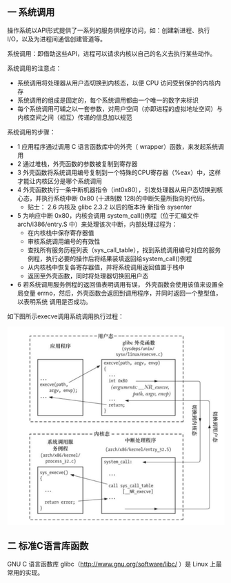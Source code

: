 ## 一 系统调用

操作系统以API形式提供了一系列的服务供程序访问，如：创建新进程、执行 I/O，以及为进程间通信创建管道等。  

系统调用：即借助这些API，进程可以请求内核以自己的名义去执行某些动作。  

系统调用的注意点：
- 系统调用将处理器从用户态切换到内核态，以便 CPU 访问受到保护的内核内存
- 系统调用的组成是固定的，每个系统调用都由一个唯一的数字来标识
- 每个系统调用可辅之以一套参数，对用户空间（亦即进程的虚拟地址空间）与内核空间之间（相互）传递的信息加以规范

系统调用的步骤：
- 1 应用程序通过调用 C 语言函数库中的外壳（ wrapper）函数，来发起系统调用
- 2 通过堆栈，外壳函数的参数被复制到寄存器
- 3 外壳函数将系统调用编号复制到一个特殊的CPU寄存器（%eax）中，这样才能让内核区分是哪个系统调用
- 4 外壳函数执行一条中断机器指令（int0x80），引发处理器从用户态切换到核心态，并执行系统中断 0x80 (十进制数 128)的中断矢量所指向的代码。
  - 贴士： 2.6 内核及 glibc 2.3.2 以后的版本持 新指令 sysenter
- 5 为响应中断 0x80，内核会调用 system_call()例程（位于汇编文件 arch/i386/entry.S 中）来处理该次中断，内部处理过程为：
  - 在内核栈中保存寄存器值
  - 审核系统调用编号的有效性
  - 查找所有服务历程列表（sys_call_table），找到系统调用编号对应的服务例程，执行必要的操作后将结果装填返回给system_call()例程
  - 从内核栈中恢复各寄存器值，并将系统调用返回值置于栈中
  - 返回至外壳函数，同时将处理器切换回用户态
- 6 若系统调用服务例程的返回值表明调用有误， 外壳函数会使用该值来设置全局变量 errno，然后，外壳函数会返回到调用程序，并同时返回一个整型值，以表明系统
调用是否成功。  

如下图所示execve调用系统调用执行过程：  

![](../images/sys/03-01.png)  

## 二 标准C语言库函数

GNU C 语言函数库 glibc（http://www.gnu.org/software/libc/ ）是 Linux 上最常用的实现。  

